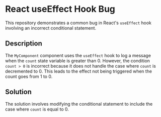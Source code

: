# React useEffect Hook Bug
This repository demonstrates a common bug in React's `useEffect` hook involving an incorrect conditional statement.

## Description
The `MyComponent` component uses the `useEffect` hook to log a message when the `count` state variable is greater than 0. However, the condition `count > 0` is incorrect because it does not handle the case where `count` is decremented to 0.  This leads to the effect not being triggered when the count goes from 1 to 0. 

## Solution
The solution involves modifying the conditional statement to include the case where `count` is equal to 0.